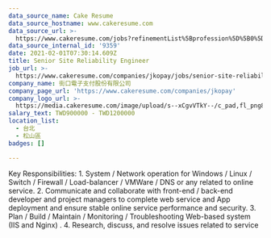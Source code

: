 ```yaml
---
data_source_name: Cake Resume
data_source_hostname: www.cakeresume.com
data_source_url: >-
  https://www.cakeresume.com/jobs?refinementList%5Bprofession%5D%5B0%5D=tech_devops&refi[…]5D=per_year&range%5Bsalary_range%5D%5Bmin%5D=1000000&page=2
data_source_internal_id: '9359'
date: 2021-02-01T07:30:14.609Z
title: Senior Site Reliability Engineer
job_url: >-
  https://www.cakeresume.com/companies/jkopay/jobs/senior-site-reliability-engineer
company_name: 街口電子支付股份有限公司
company_page_url: 'https://www.cakeresume.com/companies/jkopay'
company_logo_url: >-
  https://media.cakeresume.com/image/upload/s--xCgvVTkY--/c_pad,fl_png8,h_200,w_200/v1553049103/wmkol6okuyb0gjpukxev.png
salary_text: TWD900000 - TWD1200000
location_list:
  - 台北
  - 松山區
badges: []

---
```


Key Responsibilities: 1. System / Network operation for Windows / Linux / Switch / Firewall / Load-balancer / VMWare / DNS or any related to online service. 2. Communicate and collaborate with front-end / back-end developer and project managers to complete web service and App deployment and ensure stable online service performance and security. 3. Plan / Build / Maintain / Monitoring / Troubleshooting Web-based system (IIS and Nginx) . 4. Research, discuss, and resolve issues related to service 